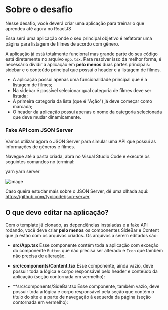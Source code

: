 # Sobre o desafio

Nesse desafio, você deverá criar uma aplicação para treinar o que aprendeu até agora no ReactJS

Essa será uma aplicação onde o seu principal objetivo é refatorar uma página para listagem de filmes de acordo com gênero. 

A aplicação já está totalmente funcional mas grande parte do seu código está diretamente no arquivo `App.tsx`. Para resolver isso da melhor forma, é necessário dividir a aplicação em **pelo menos** duas partes principais: sidebar e o conteúdo principal que possui o header e a listagem de filmes.

- A aplicação possui apenas uma funcionalidade principal que é a listagem de filmes;
- Na sidebar é possível selecionar qual categoria de filmes deve ser listada;
- A primeira categoria da lista (que é "Ação") já deve começar como marcada;
- O header da aplicação possui apenas o nome da categoria selecionada que deve mudar dinamicamente.


### Fake API com JSON Server

Vamos utilizar agora o JSON Server para simular uma API que possui as informações de gêneros e filmes. 

Navegue até a pasta criada, abra no Visual Studio Code e execute os seguintes comandos no terminal:

yarn
yarn server

![image](https://user-images.githubusercontent.com/103963053/194714038-49fe1cfa-4ab3-4ddc-a39e-c5ee80fc37e4.png)

Caso queira estudar mais sobre o JSON Server, dê uma olhada aqui:
https://github.com/typicode/json-server

## O que devo editar na aplicação?

Com o template já clonado, as dependências instaladas e a fake API rodando, você deve criar **pelo menos** os componentes SideBar e Content que já estão com os arquivos criados.
Os arquivos a serem editados são:

- **src/App.tsx**
Esse componente contém toda a aplicação com exceção do componente `Button` que não precisa ser alterado e `Icon` que também não precisa de alteração.
- **src/components/Content.tsx**
Esse componente, ainda vazio, deve possuir toda a lógica e corpo responsável pelo header e conteúdo da aplicação (seção contornada em vermelho):

- **src/components/SideBar.tsx
Esse componente, também vazio, deve possuir toda a lógica e corpo responsável pela seção que contém o título do site e a parte de navegação à esquerda da página (seção contornada em vermelho): 
